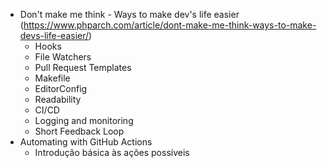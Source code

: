 - Don't make me think - Ways to make dev's life easier (https://www.phparch.com/article/dont-make-me-think-ways-to-make-devs-life-easier/)
    - Hooks
    - File Watchers
    - Pull Request Templates
    - Makefile
    - EditorConfig
    - Readability
    - CI/CD
    - Logging and monitoring
    - Short Feedback Loop
- Automating with GitHub Actions
    - Introdução básica às ações possíveis